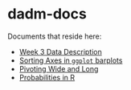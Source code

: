 # dadm-docs

Documents that reside here:

- [Week 3 Data Description](./week-3-data/)
- [Sorting Axes in `ggplot` barplots](./sorting-axes/)
- [Pivoting Wide and Long](./pivoting/)
- [Probabilities in R](./probabilities-R/)
